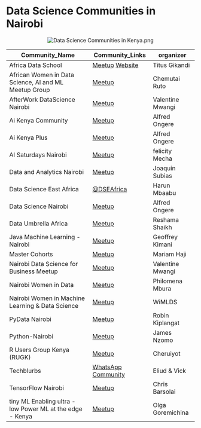 # Data Science Communities in Nairobi

<center><img src="https://github.com/VictorOmondi1997/ds-comm-ke/blob/master/_includes/Data%20Science%20Communities%20in%20Kenya.png?raw=true" alt="Data Science Communities in Kenya.png"></center>





| Community_Name                                            | Community_Links                                                                                | organizer                                                           |
|-----------------------------------------------------------|------------------------------------------------------------------------------------------------|---------------------------------------------------------------------|
| Africa Data School	                                       | [Meetup](https://www.meetup.com/Africa-Data-School/)  [Website](https://africadataschool.com/) | Titus Gikandi                                                       |
| African Women in Data Science, AI and ML Meetup Group	    | [Meetup](https://www.meetup.com/african-women-in-data-science-ai-and-ml-meetup-group/)	        | Chemutai Ruto                                                       |
| AfterWork DataScience Nairobi	                            | [Meetup](https://www.meetup.com/AfterWork-Data-Science-Nairobi/ )                              | 	Valentine Mwangi                                                   |
| Ai Kenya Community	                                       | [Meetup](https://www.meetup.com/Ai-Kenya/)	                                                    | Alfred Ongere                                                       |                                                      |
| Ai Kenya Plus	                                            | [Meetup](https://www.meetup.com/ai-kenya-plus/)	                                               | Alfred Ongere                                                       |                                                       |
| AI Saturdays Nairobi	                                     | [Meetup](https://www.meetup.com/AI-Saturdays-Nairobi/)                                         | 	felicity Mecha                                                     |                                                || Data Analytics Kenya Community	                           | [Meetup](https://www.meetup.com/analyticskenya/)	                                        | Billy Opiyo, Carol Muchemi, Eliud Choge, DebbieArita, Denis Mutinda |
| Data and Analytics Nairobi	                               | [Meetup](https://www.meetup.com/data-and-analytics-nairobi/)	                                  | Joaquin Subias                                                      |                                       
| Data Science East Africa	                                 | [@DSEAfrica](https://twitter.com/DSEAfrica) 	                                                                          | Harun Mbaabu                                                        |                                                                         
| Data Science Nairobi	                                     | [Meetup](https://www.meetup.com/Data-Science-Nairobi/)	                                        | Alfred Ongere                                                       |                                             
| Data Umbrella Africa	                                     | [Meetup](https://www.meetup.com/data-umbrella-africa2/)	                                       | Reshama Shaikh                                                      |                                             
| Java Machine Learning - Nairobi	                          | [Meetup](https://www.meetup.com/java-machine-learning-nairobi/)	                               | Geoffrey Kimani                                                     |                                    
| Master Cohorts	                                           | [Meetup](https://www.meetup.com/Master-Data-Science/)	                                         | Mariam Haji                                                         |                                     
| Nairobi Data Science for Business Meetup	                 | [Meetup](https://www.meetup.com/Nairobi-Data-Science-for-Business-Meetup/)	                    | Valentine Mwangi                                                    |
| Nairobi Women in Data	                                    | [Meetup](https://www.meetup.com/Nairobi-Women-in-Data/)                                        | Philomena Mbura                                                     |                                        
| Nairobi Women in Machine Learning & Data Science	         | [Meetup](https://www.meetup.com/Nairobi-Women-in-Machine-Learning-Data-Science/)	              | WiMLDS                                                              |                           
| PyData Nairobi	                                           | [Meetup](https://www.meetup.com/PyData-Nairobi/)	                                              | Robin Kiplangat                                                     |
| Python-Nairobi                                            | 	[Meetup](https://www.meetup.com/Python-Nairobi/)	                                             | James Nzomo                                                         |
| R Users Group Kenya (RUGK)	                               | [Meetup](https://www.meetup.com/R-Users-Group-Kenya-RUGK/)	                                    | Cheruiyot                                                           |
| Techblurbs	                                               | [WhatsApp Community](https://chat.whatsapp.com/HVJg7SoDhEB2HP3rZ9rLKL)                         | Eliud & Vick                                                        |
| TensorFlow Nairobi	                                       | [Meetup](https://www.meetup.com/tensorflow-nairobi/)	                                          | Chris Barsolai                                                      |
| tiny ML Enabling ultra - low Power ML at the edge - Kenya | [Meetup](https://www.meetup.com/tiny-ml-enabling-ultra-low-power-ml-at-the-edge-kenya/)	       | Olga Goremichina                                                    |
